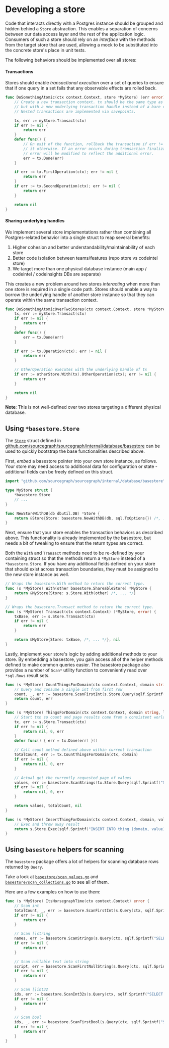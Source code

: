 # Developing a store

Code that interacts directly with a Postgres instance should be grouped and hidden behind a `Store` abstraction. This enables a separation of concerns between our data access layer and the rest of the application logic. Consumers of such a store should rely on an _interface_ with the methods from the target store that are used, allowing a mock to be substituted into the concrete store's place in unit tests.

The following behaviors should be implemented over all stores:

#### Transactions

Stores should enable _transactional execution_ over a set of queries to ensure that if one query in a set fails that any observable effects are rolled back.

```go
func DoSomethingAtomic(ctx context.Context, store *MyStore) (err error) {
	// Create a new transaction context. tx should be the same type as myStore,
	// but with a new underlying transaction handle instead of a bare connection.
	// Nested transactions are implemented via savepoints.

	tx, err := myStore.Transact(ctx)
	if err != nil {
		return err
	}
	defer func() {
		// On exit of the function, rollback the transaction if err != nil and commit
		// it otherwise. If an error occurs during transaction finalization, the given
		// error will be modified to reflect the additional error.
		err = tx.Done(err)
	}

	if err := tx.FirstOperation(ctx); err != nil {
		return err
	}
	if err := tx.SecondOperation(ctx); err != nil {
		return err
	}

	return nil
}
```

#### Sharing underlying handles

We implement several store implementations rather than combining all Postgres-related behavior into a single struct to reap several benefits:

1. Higher cohesion and better understandability/maintainability of each store
1. Better code isolation between teams/features (repo store vs codeintel store)
1. We target more than one physical database instance (main app / codeintel / codeinsights DBs are separate)

This creates a new problem around two stores _interacting_ when more than one store is required in a single code path. Stores should enable a way to borrow the underlying handle of another store instance so that they can operate within the same transaction context.

```go
func DoSomethingAtomicOverTwoStores(ctx context.Context, store *MyStore, otherStore *MyOtherStore) (err error) {
	tx, err := myStore.Transact(ctx)
	if err != nil {
		return err
	}
	defer func() {
		err = tx.Done(err)
	}

	if err := tx.Operation(ctx); err != nil {
		return err
	}

	// OtherOperation executes with the underlying handle of tx
	if err := otherStore.With(tx).OtherOperation(ctx); err != nil {
		return err
	}

	return nil
}
```

**Note**: This is not well-defined over two stores targeting a different physical database.

## Using `*basestore.Store`

The [`Store`](https://sourcegraph.com/github.com/sourcegraph/sourcegraph@v3.25.0/-/blob/internal/database/basestore/store.go#L37:6) struct defined in [github.com/sourcegraph/sourcegraph/internal/database/basestore](https://sourcegraph.com/github.com/sourcegraph/sourcegraph@v3.25.0/-/tree/internal/database/basestore) can be used to quickly bootstrap the base functionalities described above.

First, _embed_ a basestore pointer into your own store instance, as follows. Your store may need access to additional data for configuration or state - additional fields can be freely defined on this struct.

```go
import "github.com/sourcegraph/sourcegraph/internal/database/basestore"

type MyStore struct {
	*basestore.Store
	// ...
}

func NewStoreWithDB(db dbutil.DB) *Store {
	return &Store{Store: basestore.NewWithDB(db, sql.TxOptions{}) /*, ... */}
}
```

Next, ensure that your store enables the transaction behaviors as described above. This functionality is already implemented by the basestore, but needs a bit of tweaking to ensure that the return types are correct.

Both the `With` and `Transact` methods need to be re-defined by your containing struct so that the methods return a `*MyStore` instead of a `*basestore.Store`. If you have any additional fields defined on your store that should exist across transaction boundaries, they must be assigned to the new store instance as well.

```go
// Wraps the basestore.With method to return the correct type.
func (s *MyStore) With(other basestore.ShareableStore) *MyStore {
	return &MyStore{Store: s.Store.With(other) /*, ... */}
}

// Wraps the basestore.Transact method to return the correct type.
func (s *MyStore) Transact(ctx context.Context) (*MyStore, error) {
	txBase, err := s.Store.Transact(ctx)
	if err != nil {
		return err
	}

	return &MyStore{Store: txBase, /*, ... */}, nil
}
```

Lastly, implement your store's logic by adding additional methods to your store. By embedding a basestore, you gain access all of the helper methods defined to make common queries easier. The basestore package also provides a number of `Scan*` utility function to conveniently read over `*sql.Rows` result sets.

```go
func (s *MyStore) CountThingsForDomain(ctx context.Context, domain string) (int, error) {
	// Query and consume a single int from first row
	count, _, err := basestore.ScanFirstInt(s.Store.Query(sqlf.Sprintf("SELECT count(*) FROM things WHERE domain = %s", domain)))
	return count, err
}

func (s *MyStore) ThingsForDomain(ctx context.Context, domain string, limit, offset int) (_ []string, _ int, err error) {
	// Start txn so count and page results come from a consistent worldview
	tx, err := s.Store.Transact(ctx)
	if err != nil {
		return nil, 0, err
	}
	defer func() { err = tx.Done(err) }()

	// Call count method defined above within current transaction
	totalCount, err := tx.CountThingsForDomain(ctx, domain)
	if err != nil {
		return nil, 0, err
	}

	// Actual get the currently requested page of values
	values, err := basestore.ScanStrings(tx.Store.Query(sqlf.Sprintf("SELECT value FROM things WHERE domain = %s ORDER BY value LIMIT %d OFFSET %d", domain, limit, offset)))
	if err != nil {
		return nil, 0, err
	}

	return values, totalCount, nil
}

func (s *MyStore) InsertThingForDomain(ctx context.Context, domain, value string) error {
	// Exec and throw away result
	return s.Store.Exec(sqlf.Sprintf("INSERT INTO thing (domain, value) VALUES (%s, %s)", domain, value))
}
```

## Using `basestore` helpers for scanning

The `basestore` package offers a lot of helpers for scanning database rows returned by `Query`.

Take a look at
[`basestore/scan_values.go`](https://github.com/sourcegraph/sourcegraph/blob/e430ee72e977efeafaef678ac53436833c3990ec/internal/database/basestore/scan_values.go) and [`basestore/scan_collections.go`](https://github.com/sourcegraph/sourcegraph/blob/e430ee72e977efeafaef678ac53436833c3990ec/internal/database/basestore/scan_collections.go) to see all of them.

Here are a few examples on how to use them:

```go
func (s *MyStore) ItsHorsegraphTime(ctx context.Context) error {
	// Scan int
	totalCount, _, err := basestore.ScanFirstInt(s.Query(ctx, sqlf.Sprintf("SELECT COUNT(*) FROM horses;")))
	if err != nil {
		return err
	}

	// Scan []string
	names, err := basestore.ScanStrings(s.Query(ctx, sqlf.Sprintf("SELECT nicknames FROM horses;")))
	if err != nil {
		return err
	}

	// Scan nullable text into string
	script, err = basestore.ScanFirstNullString(s.Query(ctx, sqlf.Sprintf("SELECT passport_name FROM horses WHERE id = 1;")))
	if err != nil {
		return err
	}

	// Scan []int32
	ids, err := basestore.ScanInt32s(s.Query(ctx, sqlf.Sprintf("SELECT id FROM horses;")))
	if err != nil {
		return err
	}

	// Scan bool
	ids, _, err := basestore.ScanFirstBool(s.Query(ctx, sqlf.Sprintf("SELECT TRUE FROM horses WHERE age < 10;")))
	if err != nil {
		return err
	}
}
```
